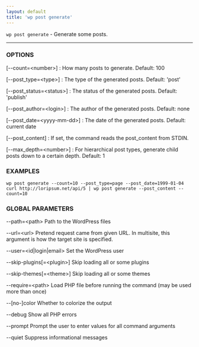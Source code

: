 ```yaml
---
layout: default
title: 'wp post generate'
---
```


`wp post generate` - Generate some posts.

<hr />

### OPTIONS

[\--count=&lt;number&gt;]
: How many posts to generate. Default: 100

[\--post_type=&lt;type&gt;]
: The type of the generated posts. Default: 'post'

[\--post_status=&lt;status&gt;]
: The status of the generated posts. Default: 'publish'

[\--post_author=&lt;login&gt;]
: The author of the generated posts. Default: none

[\--post_date=&lt;yyyy-mm-dd&gt;]
: The date of the generated posts. Default: current date

[\--post_content]
: If set, the command reads the post_content from STDIN.

[\--max_depth=&lt;number&gt;]
: For hierarchical post types, generate child posts down to a certain depth. Default: 1

### EXAMPLES

    wp post generate --count=10 --post_type=page --post_date=1999-01-04
    curl http://loripsum.net/api/5 | wp post generate --post_content --count=10

### GLOBAL PARAMETERS

  \--path=&lt;path&gt;
      Path to the WordPress files

  \--url=&lt;url&gt;
      Pretend request came from given URL. In multisite, this argument is how the target site is specified.

  \--user=&lt;id|login|email&gt;
      Set the WordPress user

  \--skip-plugins[=&lt;plugin&gt;]
      Skip loading all or some plugins

  \--skip-themes[=&lt;theme&gt;]
      Skip loading all or some themes

  \--require=&lt;path&gt;
      Load PHP file before running the command (may be used more than once)

  \--[no-]color
      Whether to colorize the output

  \--debug
      Show all PHP errors

  \--prompt
      Prompt the user to enter values for all command arguments

  \--quiet
      Suppress informational messages



